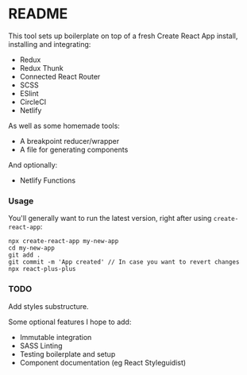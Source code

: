 # README

This tool sets up boilerplate on top of a fresh Create React App install, installing and integrating:

- Redux
- Redux Thunk
- Connected React Router
- SCSS
- ESlint
- CircleCI
- Netlify

As well as some homemade tools:

- A breakpoint reducer/wrapper
- A file for generating components

And optionally:

- Netlify Functions

### Usage

You'll generally want to run the latest version, right after using `create-react-app`:

```
npx create-react-app my-new-app
cd my-new-app
git add .
git commit -m 'App created' // In case you want to revert changes
npx react-plus-plus
```


### TODO

Add styles substructure.

Some optional features I hope to add:

- Immutable integration
- SASS Linting
- Testing boilerplate and setup
- Component documentation (eg React Styleguidist)

